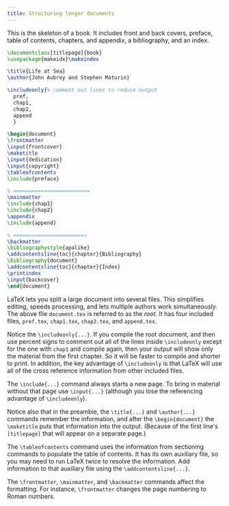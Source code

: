 ```yaml
---
title: Structuring longer documents
---
```


This is the skeleton of a book.
It includes front and back covers, preface, table of contents,
chapters, and appendix, a bibliography, and an index.

<!-- {% raw %} -->
```latex
\documentclass[titlepage]{book}
\usepackage{makeidx}\makeindex

\title{Life at Sea}
\author{John Aubrey and Stephen Maturin}

\includeonly{% comment out lines to reduce output
  pref,
  chap1,
  chap2,
  append
  }

\begin{document}
\frontmatter
\input{frontcover}
\maketitle
\input{dedication}
\input{copyright}
\tableofcontents
\include{preface}

% =========================
\mainmatter
\include{chap1}
\include{chap2}
\appendix
\include{append}

% ========================
\backmatter
\bibliographystyle{apalike}
\addcontentsline{toc}{chapter}{Bibliography}
\bibliography{document}
\addcontentsline{toc}{chapter}{Index}
\printindex
\input{backcover}
\end{document}
```
<!-- {% endraw %} -->


LaTeX lets you split a large document into several files.
This simplifies editing, speeds processing, and lets multiple authors work
simultaneously.
The above file `document.tex` is referred to as the *root*.
It has four included files, `pref.tex`, `chap1.tex`, `chap2.tex`,
and `append.tex`.

Notice the `\includeonly{...}`.
If you compile the root document, and then use percent signs to
comment out all of the lines inside `\includeonly`
except for the one with `chap1` and compile again,
then your output will show only the material from the first chapter.
So it will be faster to compile and shorter to print.
In addition, the key advantage of `\includeonly` is that LaTeX will
use all of the cross reference information from other
included files.

The `\include{...}` command always starts a new page.
To bring in material without that page use `\input{...}`
(although you lose the referencing advantage of `\includeonly`).

Notice also that
in the preamble, the `\title{...}` and `\author{...}` commands remember the
information, and after the `\begin{document}` the `\maketitle`
puts that information into the output.
(Because of the first line's `[titlepage]` that will appear on a
separate page.)

The `\tableofcontents` command uses the information from
sectioning commands to populate the table of contents.
It has its own auxiliary file, so you may need to run
LaTeX twice to resolve the information.
Add information to that auxiliary file using the
`\addcontentsline{...}`.

The `\frontmatter`, `\mainmatter`, and `\backmatter` commands
affect the formatting.
For instance, `\frontmatter` changes the page numbering to
Roman numbers.
